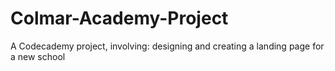 # Colmar-Academy-Project
A Codecademy project, involving: designing and creating a landing page for a new school
